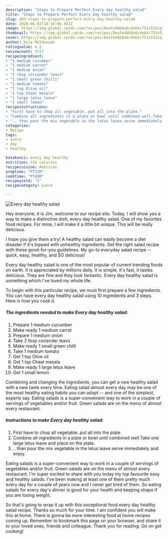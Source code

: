 ```yaml
---
description: "Steps to Prepare Perfect Every day healthy salad"
title: "Steps to Prepare Perfect Every day healthy salad"
slug: 403-steps-to-prepare-perfect-every-day-healthy-salad
date: 2020-06-02T18:10:06.932Z
image: https://img-global.cpcdn.com/recipes/8eafe4bb8a6cde64/751x532cq70/every-day-healthy-salad-recipe-main-photo.jpg
thumbnail: https://img-global.cpcdn.com/recipes/8eafe4bb8a6cde64/751x532cq70/every-day-healthy-salad-recipe-main-photo.jpg
cover: https://img-global.cpcdn.com/recipes/8eafe4bb8a6cde64/751x532cq70/every-day-healthy-salad-recipe-main-photo.jpg
author: Kyle Maldonado
ratingvalue: 4.2
reviewcount: 3717
recipeingredient:
- "1 medium cucumber"
- "1 medium carrot"
- "1 medium onion"
- "2 tbsp coriander leavs"
- "1 small green chilli"
- "1 medium tomato"
- "1 tsp Olive oil"
- "1 tsp Chaat masala"
- "1 large letus leave"
- "1 small lemon"
recipeinstructions:
- "First have to chop all vegetable..put all into the plate."
- "Combine all ingredients in a plate or bowl until combined well.Take one large letus leave and place on the plate."
- ".. than pour the mix vegetable in the letus leave.serve immediately and enjoy."
categories:
- Recipe
tags:
- every
- day
- healthy

katakunci: every day healthy 
nutrition: 216 calories
recipecuisine: American
preptime: "PT21M"
cooktime: "PT45M"
recipeyield: "2"
recipecategory: Lunch

---
```



![Every day healthy salad](https://img-global.cpcdn.com/recipes/8eafe4bb8a6cde64/751x532cq70/every-day-healthy-salad-recipe-main-photo.jpg)

Hey everyone, it is Jim, welcome to our recipe site. Today, I will show you a way to make a distinctive dish, every day healthy salad. One of my favorites food recipes. For mine, I will make it a little bit unique. This will be really delicious.

I hope you give them a try! A healthy salad can easily become a diet disaster if it&#39;s topped with unhealthy ingredients. Get the right salad recipe with these good-for-you guidelines. My go-to everyday salad recipe -- quick, easy, healthy, and SO delicious!

Every day healthy salad is one of the most popular of current trending foods on earth. It is appreciated by millions daily. It is simple, it's fast, it tastes delicious. They are fine and they look fantastic. Every day healthy salad is something which I've loved my whole life.


To begin with this particular recipe, we must first prepare a few ingredients. You can have every day healthy salad using 10 ingredients and 3 steps. Here is how you cook it.

<!--inarticleads1-->

##### The ingredients needed to make Every day healthy salad:

1. Prepare 1 medium cucumber
1. Make ready 1 medium carrot
1. Prepare 1 medium onion
1. Take 2 tbsp coriander leavs
1. Make ready 1 small green chilli
1. Take 1 medium tomato
1. Get 1 tsp Olive oil
1. Get 1 tsp Chaat masala
1. Make ready 1 large letus leave
1. Get 1 small lemon


Combining and changing the ingredients, you can get a new healthy salad with a new taste every time. Eating salad almost every day may be one of the most healthy eating habits you can adopt -- and one of the simplest, experts say. Eating salads is a super-convenient way to work in a couple of servings of vegetables and/or fruit. Green salads are on the menu of almost every restaurant. 

<!--inarticleads2-->

##### Instructions to make Every day healthy salad:

1. First have to chop all vegetable..put all into the plate.
1. Combine all ingredients in a plate or bowl until combined well.Take one large letus leave and place on the plate.
1. .. than pour the mix vegetable in the letus leave.serve immediately and enjoy.


Eating salads is a super-convenient way to work in a couple of servings of vegetables and/or fruit. Green salads are on the menu of almost every restaurant. I&#39;m super excited to share with you today my top favourite easy and healthy salads. I&#39;ve been making at least one of them pretty much every day for a couple of years now and I never get tired of them. So eating salads for every day&#39;s dinner is good for your health and keeping shape if you are losing weight. 

So that's going to wrap it up with this exceptional food every day healthy salad recipe. Thanks so much for your time. I am confident you will make this at home. There is gonna be more interesting food at home recipes coming up. Remember to bookmark this page on your browser, and share it to your loved ones, friends and colleague. Thank you for reading. Go on get cooking!
